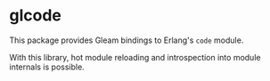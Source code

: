 # glcode

This package provides Gleam bindings to Erlang's `code` module.

With this library, hot module reloading and introspection into module internals
is possible.
